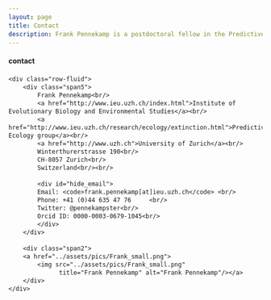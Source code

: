 ```yaml
---
layout: page
title: Contact
description: Frank Pennekamp is a postdoctoral fellow in the Predictive ecology group, Institute of Evolutionary Biology and Environmental Sciences, University of Zurich
---
```


<div class="container">
<h4>contact</h4>

    <div class="row-fluid">
        <div class="span5">
            Frank Pennekamp<br/>
            <a href="http://www.ieu.uzh.ch/index.html">Institute of Evolutionary Biology and Environmental Studies</a><br/>
            <a href="http://www.ieu.uzh.ch/research/ecology/extinction.html">Predictive Ecology group</a><br/>
            <a href="http://www.uzh.ch">University of Zurich</a><br/>
            Winterthurerstrasse 190<br/>
            CH-8057 Zurich<br/>
            Switzerland<br/><br/>
            
            <div id="hide_email">
            Email: <code>frank.pennekamp[at]ieu.uzh.ch</code> <br/>
            Phone: +41 (0)44 635 47 76     <br/>
            Twitter: @pennekampster<br/>
            Orcid ID: 0000-0003-0679-1045<br/>
            </div>
        </div>

        <div class="span2">
        <a href="../assets/pics/Frank_small.png">
            <img src="../assets/pics/Frank_small.png"
                  title="Frank Pennekamp" alt="Frank Pennekamp"/></a>
        </div>
    </div>
</div>


